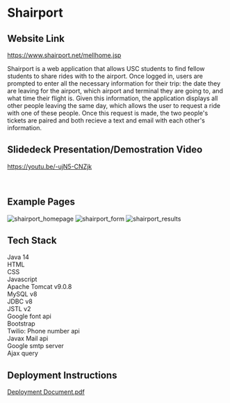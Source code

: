 # Shairport <br>

## Website Link <br>
https://www.shairport.net/mellhome.jsp

Shairport is a web application that allows USC students to find fellow students to share rides with to the airport. Once logged in, users are prompted to enter all the necessary information for their trip: the date they are leaving for the airport, which airport and terminal they are going to, and what time their flight is. Given this information, the application displays all other people leaving the same day, which allows the user to request a ride with one of these people. Once this request is made, the two people's tickets are paired and both recieve a text and email with each other's information.

## Slidedeck Presentation/Demostration Video <br>

https://youtu.be/-ujN5-CNZjk

<br>

## Example Pages <br>

![shairport_homepage](https://user-images.githubusercontent.com/84340435/168512972-868bc0d3-9b97-49d7-ba6c-593601dfca18.jpg)
![shairport_form](https://user-images.githubusercontent.com/84340435/168512991-74926fb9-7594-4c2b-8134-ddf5472f5599.jpg)
![shairport_results](https://user-images.githubusercontent.com/84340435/168513004-b7317b1e-8576-4df9-8256-5d6291616179.jpg)


## Tech Stack <br>

Java 14 <br>
HTML <br>
CSS <br>
Javascript <br>
Apache Tomcat v9.0.8 <br>
MySQL v8 <br>
JDBC v8 <br>
JSTL v2 <br>
Google font api <br>
Bootstrap <br>
Twilio: Phone number api <br>
Javax Mail api <br>
Google smtp server <br>
Ajax query <br>


## Deployment Instructions <br>

[Deployment Document.pdf](https://github.com/Shairport/Shairport/files/8748112/Deployment.Document.1.pdf)
